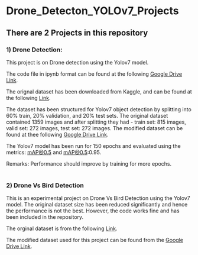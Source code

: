 # Drone_Detecton_YOLOv7_Projects

## There are 2 Projects in this repository

### 1) Drone Detection:
  This project is on Drone detection using the Yolov7 model.
  
  The code file in ipynb format can be found at the following [Google Drive Link](https://drive.google.com/drive/folders/14nUQls3w6fYLnxioCTzFTJ7jZQ2cnz3V?usp=sharing).
  
  The orignal dataset has been downloaded from Kaggle, and can be found at the following [Link](https://www.kaggle.com/datasets/dasmehdixtr/drone-dataset-uav).
  
  The dataset has been structured for Yolov7 object detection by splitting into 60% train, 20% validation, and 20% test sets. The original dataset contained 1359 images and after splitting they had - train set: 815 images, valid set: 272 images, test set: 272 images. The modified dataset can be found at thee following [Google Drive Link](https://drive.google.com/drive/folders/1m3ntWup5C0d49_doH9aaxvqv-DcaPCVX?usp=sharing).
  
  The Yolov7 model has been run for 150 epochs and evaluated using the metrics: mAP@0.5 and mAP@0.5:0.95. 
  
  Remarks: Performance should improve by training for more epochs.
<br><br>

### 2) Drone Vs Bird Detection
   
  This is an experimental project on Drone Vs Bird Detection using the Yolov7 model. The original dataset size has been reduced significantly and hence the performance is not the best. However, the code works fine and has been included in the repository.
  
  The orginal dataset is from the following [Link](https://data.mendeley.com/datasets/6ghdz52pd7/5).
  
  The modified dataset used for this project can be found from the [Google Drive Link](https://drive.google.com/drive/folders/1KkQ2OHRIsKDHpCxmsWzBb7ilyF5GMHAa?usp=sharing). 

